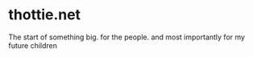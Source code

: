 # thottie.net
The start of something big. for the people. and most importantly for my future children
